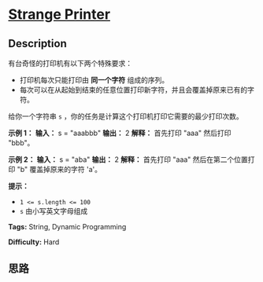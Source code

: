# [Strange Printer][title]

## Description

有台奇怪的打印机有以下两个特殊要求：

  * 打印机每次只能打印由 **同一个字符** 组成的序列。
  * 每次可以在从起始到结束的任意位置打印新字符，并且会覆盖掉原来已有的字符。

给你一个字符串 `s` ，你的任务是计算这个打印机打印它需要的最少打印次数。



**示例 1：**
            **输入：** s = "aaabbb"    **输出：** 2    **解释：** 首先打印 "aaa" 然后打印 "bbb"。    

**示例 2：**
            **输入：** s = "aba"    **输出：** 2    **解释：** 首先打印 "aaa" 然后在第二个位置打印 "b" 覆盖掉原来的字符 'a'。    



**提示：**

  * `1 <= s.length <= 100`
  * `s` 由小写英文字母组成


**Tags:** String, Dynamic Programming

**Difficulty:** Hard

## 思路

[title]: https://leetcode-cn.com/problems/strange-printer
